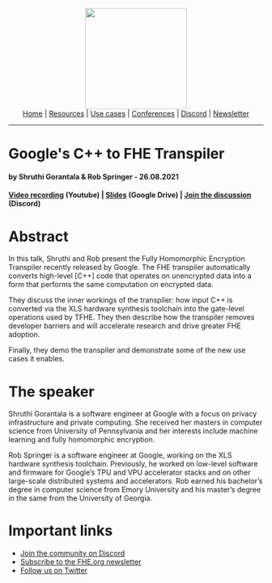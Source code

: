 <!-- Header links -->
<p align="center">
  <img width="200" src="https://user-images.githubusercontent.com/5758427/180978488-db825482-5a58-4c7c-9589-c494a6f0be04.png"><br/>
  <a href="https://fhe-org.github.io">Home</a> | <a href="https://fhe-org.github.io/fhe-resources">Resources</a> | <a href="https://fhe-org.github.io/fhe-use-cases">Use cases</a> | <a href="https://fhe-org.github.io/conferences">Conferences</a> | <a href="https://discord.fhe.org">Discord</a> | <a href="https://fheorg.substack.com">Newsletter</a> 
</p>
<hr/>
<!-- /Header links -->

# Google's C++ to FHE Transpiler
#### by Shruthi Gorantala & Rob Springer - 26.08.2021

#### <a href="https://www.youtube.com/watch?v=mOCpKY-81oo">Video recording</a> (Youtube) | <a href="https://drive.google.com/file/d/1hi3iZTlQVNPxBB7OmiEGjzR5sY0Jo1q0/view">Slides</a> (Google Drive) | <a href="https://discord.fhe.org">Join the discussion</a> (Discord)

# Abstract
In this talk, Shruthi and Rob present the Fully Homomorphic Encryption Transpiler recently released by Google. The FHE transpiler automatically converts high-level [C++] code that operates on unencrypted data into a form that performs the same computation on encrypted data.

They discuss the inner workings of the transpiler: how input C++ is converted via the XLS hardware synthesis toolchain into the gate-level operations used by TFHE. They then describe how the transpiler removes developer barriers and will accelerate research and drive greater FHE adoption.

Finally, they demo the transpiler and demonstrate some of the new use cases it enables.

# The speaker
Shruthi Gorantala is a software engineer at Google with a focus on privacy infrastructure and private computing. She received her masters in computer science from University of Pennsylvania and her interests include machine learning and fully homomorphic encryption.

Rob Springer is a software engineer at Google, working on the XLS hardware synthesis toolchain. Previously, he worked on low-level software and firmware for Google’s TPU and VPU accelerator stacks and on other large-scale distributed systems and accelerators. Rob earned his bachelor’s degree in computer science from Emory University and his master’s degree in the same from the University of Georgia.

# Important links
- <a href="https://discord.fhe.org">Join the community on Discord</a>
- <a href="https://fheorg.substack.com">Subscribe to the FHE.org newsletter</a>
- <a href="https://twitter.com/fhe_org">Follow us on Twitter</a>

